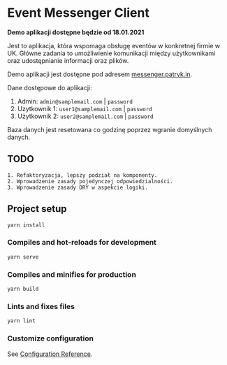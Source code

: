 # Event Messenger Client

**Demo aplikacji dostępne będzie od 18.01.2021**

Jest to aplikacja, która wspomaga obsługę eventów w konkretnej firmie w UK.
Główne zadania to umożliwienie komunikacji między użytkownikami oraz udostępnianie informacji oraz plików.

Demo aplikacji jest dostępne pod adresem [messenger.patryk.in](https://messenger.patryk.in).

Dane dostępowe do aplikacji:
1. Admin: `admin@samplemail.com` | `password`
2. Uzytkownik 1: `user1@samplemail.com` | `password`
3. Użytkownik 2: `user2@samplemail.com` | `password`

Baza danych jest resetowana co godzinę poprzez wgranie domyślnych danych.

## TODO
```
1. Refaktoryzacja, lepszy podział na komponenty.
2. Wprowadzenie zasady pojedynczej odpowiedzialności.
3. Wprowadzenie zasady DRY w aspekcie logiki.
```

## Project setup
```
yarn install
```

### Compiles and hot-reloads for development
```
yarn serve
```

### Compiles and minifies for production
```
yarn build
```

### Lints and fixes files
```
yarn lint
```

### Customize configuration
See [Configuration Reference](https://cli.vuejs.org/config/).
